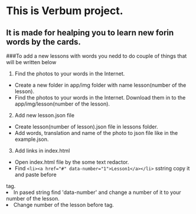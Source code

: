 # This is Verbum project.
## It is made for healping you to learn new forin words by the cards.
###To add a new lessons with words you nedd to do couple of things that will be written below


1. Find the photos to your words in the Internet.
- Create a new folder in app/img folder with name lesson(number of the lesson).
- Find the photos to your words in the Internet. Download them in to the app/img/lesson(number of the lesson).
2. Add new lesson.json file
- Create lesson(number of lesson).json file in lessons folder.
- Add words, translation and name of the photo to json file like in the example.json.
3. Add links in index.html
- Open index.html file by the some text redactor.
- Find `<li><a href="#" data-number="1">Lesson1</a></li>` sstring copy it and paste before </ul> tag.
- In pased string find 'data-number' and change a number of it to your number of the lesson.
- Change number of the lesson before </a> tag.
